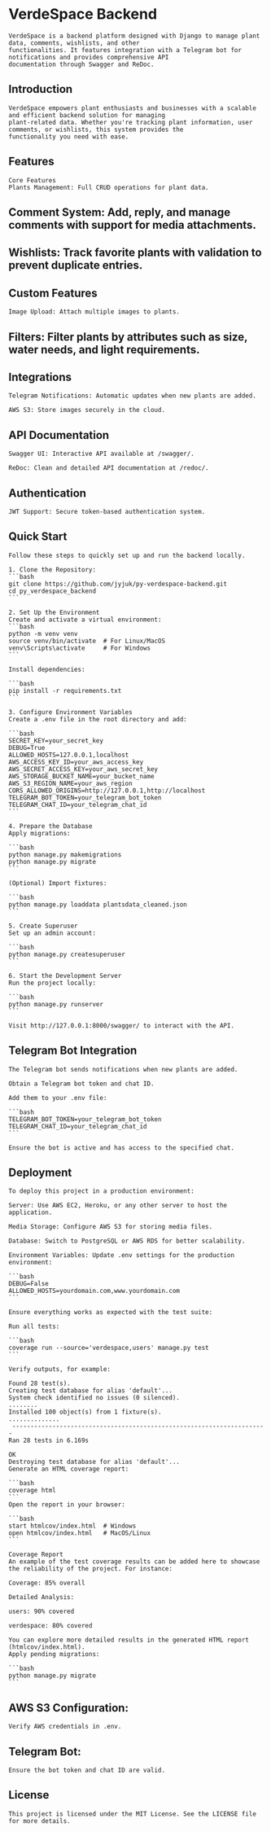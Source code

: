 # VerdeSpace Backend

    VerdeSpace is a backend platform designed with Django to manage plant data, comments, wishlists, and other
    functionalities. It features integration with a Telegram bot for notifications and provides comprehensive API
    documentation through Swagger and ReDoc.

## Introduction

    VerdeSpace empowers plant enthusiasts and businesses with a scalable and efficient backend solution for managing
    plant-related data. Whether you're tracking plant information, user comments, or wishlists, this system provides the
    functionality you need with ease.

## Features

    Core Features
    Plants Management: Full CRUD operations for plant data.

## Comment System: Add, reply, and manage comments with support for media attachments.

## Wishlists: Track favorite plants with validation to prevent duplicate entries.

## Custom Features

    Image Upload: Attach multiple images to plants.

## Filters: Filter plants by attributes such as size, water needs, and light requirements.

## Integrations

    Telegram Notifications: Automatic updates when new plants are added.

    AWS S3: Store images securely in the cloud.

## API Documentation

    Swagger UI: Interactive API available at /swagger/.

    ReDoc: Clean and detailed API documentation at /redoc/.

## Authentication

    JWT Support: Secure token-based authentication system.

## Quick Start

    Follow these steps to quickly set up and run the backend locally.

    1. Clone the Repository:
    ```bash
    git clone https://github.com/jyjuk/py-verdespace-backend.git
    cd py_verdespace_backend
    ```

    2. Set Up the Environment
    Create and activate a virtual environment:
    ```bash
    python -m venv venv
    source venv/bin/activate  # For Linux/MacOS
    venv\Scripts\activate     # For Windows
    ```

    Install dependencies:

    ```bash
    pip install -r requirements.txt
    ```

    3. Configure Environment Variables
    Create a .env file in the root directory and add:

    ```bash
    SECRET_KEY=your_secret_key
    DEBUG=True
    ALLOWED_HOSTS=127.0.0.1,localhost
    AWS_ACCESS_KEY_ID=your_aws_access_key
    AWS_SECRET_ACCESS_KEY=your_aws_secret_key
    AWS_STORAGE_BUCKET_NAME=your_bucket_name
    AWS_S3_REGION_NAME=your_aws_region
    CORS_ALLOWED_ORIGINS=http://127.0.0.1,http://localhost
    TELEGRAM_BOT_TOKEN=your_telegram_bot_token
    TELEGRAM_CHAT_ID=your_telegram_chat_id
    ```

    4. Prepare the Database
    Apply migrations:

    ```bash
    python manage.py makemigrations
    python manage.py migrate
    ```

    (Optional) Import fixtures:

    ```bash
    python manage.py loaddata plantsdata_cleaned.json
    ```

    5. Create Superuser
    Set up an admin account:

    ```bash
    python manage.py createsuperuser
    ```

    6. Start the Development Server
    Run the project locally:

    ```bash
    python manage.py runserver
    ```

    Visit http://127.0.0.1:8000/swagger/ to interact with the API.

## Telegram Bot Integration

    The Telegram bot sends notifications when new plants are added.

    Obtain a Telegram bot token and chat ID.

    Add them to your .env file:

    ```bash
    TELEGRAM_BOT_TOKEN=your_telegram_bot_token
    TELEGRAM_CHAT_ID=your_telegram_chat_id
    ```

    Ensure the bot is active and has access to the specified chat.

## Deployment

    To deploy this project in a production environment:

    Server: Use AWS EC2, Heroku, or any other server to host the application.

    Media Storage: Configure AWS S3 for storing media files.

    Database: Switch to PostgreSQL or AWS RDS for better scalability.

    Environment Variables: Update .env settings for the production environment:

    ```bash
    DEBUG=False
    ALLOWED_HOSTS=yourdomain.com,www.yourdomain.com
    ```

    Ensure everything works as expected with the test suite:

    Run all tests:

    ```bash
    coverage run --source='verdespace,users' manage.py test
    ```

    Verify outputs, for example:

    Found 28 test(s).
    Creating test database for alias 'default'...
    System check identified no issues (0 silenced).
    ........
    Installed 100 object(s) from 1 fixture(s).
    ..............
     ----------------------------------------------------------------------
    Ran 28 tests in 6.169s

    OK
    Destroying test database for alias 'default'...
    Generate an HTML coverage report:

    ```bash
    coverage html
    ```
    Open the report in your browser:

    ```bash
    start htmlcov/index.html  # Windows
    open htmlcov/index.html   # MacOS/Linux
    ```

    Coverage Report
    An example of the test coverage results can be added here to showcase the reliability of the project. For instance:

    Coverage: 85% overall

    Detailed Analysis:

    users: 90% covered

    verdespace: 80% covered

    You can explore more detailed results in the generated HTML report (htmlcov/index.html).
    Apply pending migrations:

    ```bash
    python manage.py migrate
    ```

## AWS S3 Configuration:

    Verify AWS credentials in .env.

## Telegram Bot:

    Ensure the bot token and chat ID are valid.

## License

    This project is licensed under the MIT License. See the LICENSE file for more details.